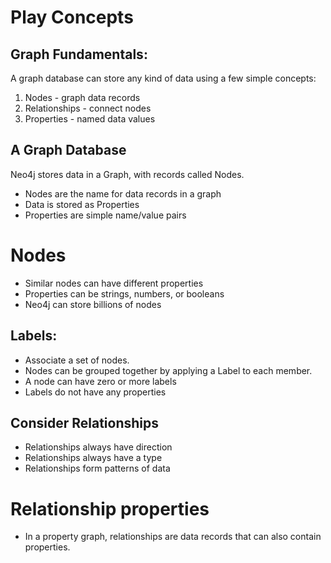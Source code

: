 # Play Concepts
## Graph Fundamentals:
A graph database can store any kind of data using a few simple concepts:

1. Nodes - graph data records
2. Relationships - connect nodes
3. Properties - named data values

## A Graph Database
Neo4j stores data in a Graph, with records called Nodes.
+ Nodes are the name for data records in a graph
+ Data is stored as Properties
+ Properties are simple name/value pairs

# Nodes
+ Similar nodes can have different properties
+ Properties can be strings, numbers, or booleans
+ Neo4j can store billions of nodes

## Labels: 
+ Associate a set of nodes.
+ Nodes can be grouped together by applying a Label to each member.
+ A node can have zero or more labels
+ Labels do not have any properties

## Consider Relationships
+ Relationships always have direction
+ Relationships always have a type
+ Relationships form patterns of data

# Relationship properties
+ In a property graph, relationships are data records that can also contain properties.